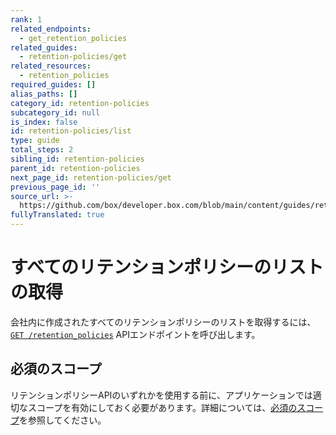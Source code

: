 ```yaml
---
rank: 1
related_endpoints:
  - get_retention_policies
related_guides:
  - retention-policies/get
related_resources:
  - retention_policies
required_guides: []
alias_paths: []
category_id: retention-policies
subcategory_id: null
is_index: false
id: retention-policies/list
type: guide
total_steps: 2
sibling_id: retention-policies
parent_id: retention-policies
next_page_id: retention-policies/get
previous_page_id: ''
source_url: >-
  https://github.com/box/developer.box.com/blob/main/content/guides/retention-policies/list.md
fullyTranslated: true
---
```

# すべてのリテンションポリシーのリストの取得

会社内に作成されたすべてのリテンションポリシーのリストを取得するには、[`GET /retention_policies`][retention_policies] APIエンドポイントを呼び出します。

<Samples id="get_retention_policies">

</Samples>

## 必須のスコープ

リテンションポリシーAPIのいずれかを使用する前に、アプリケーションでは適切なスコープを有効にしておく必要があります。詳細については、[必須のスコープ][scopes]を参照してください。

[retention_policies]: e://get_retention_policies

[scopes]: g://retention-policies#required-scopes